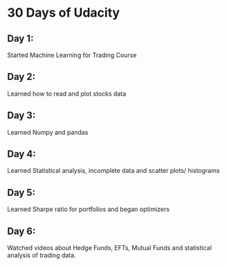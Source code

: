 # 30 Days of Udacity

## Day 1:
Started Machine Learning for Trading Course

## Day 2:
Learned how to read and plot stocks data

## Day 3:
Learned Numpy and pandas

## Day 4:
Learned Statistical analysis, incomplete data and scatter plots/ histograms

## Day 5:
Learned Sharpe ratio for portfolios and began optimizers 

## Day 6:
Watched videos about Hedge Funds, EFTs, Mutual Funds and statistical analysis of trading data. 
